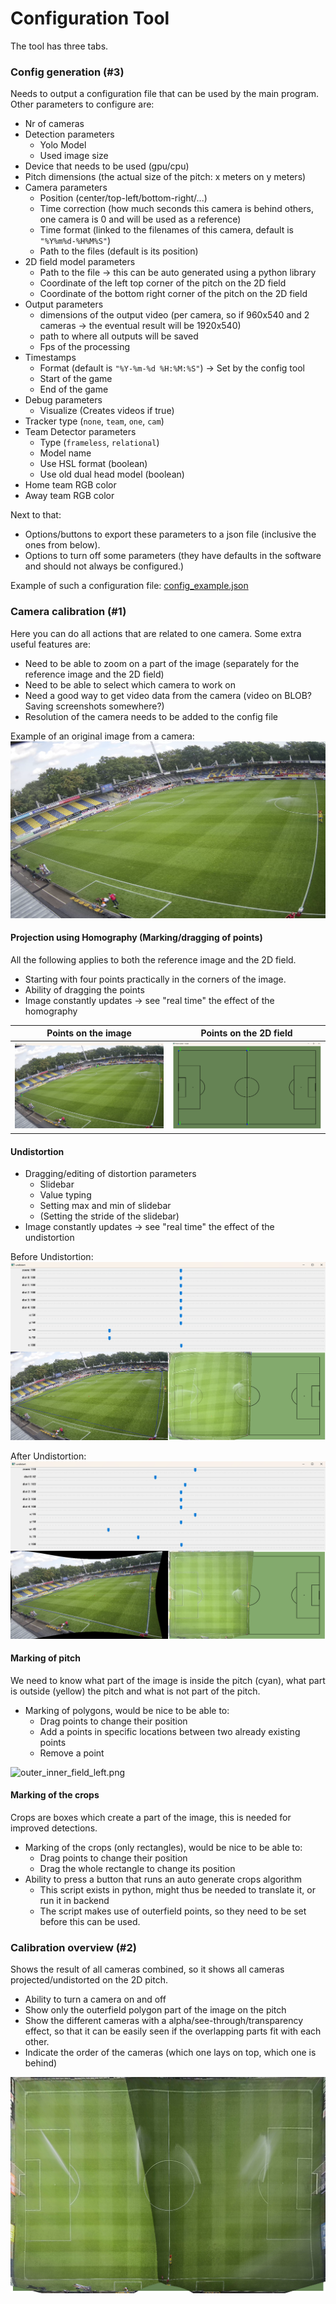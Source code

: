 # Configuration Tool

The tool has three tabs.


### Config generation (#3)

Needs to output a configuration file that can be used by the main program. Other parameters to configure are:
- Nr of cameras
- Detection parameters
  - Yolo Model
  - Used image size
- Device that needs to be used (gpu/cpu)
- Pitch dimensions (the actual size of the pitch: x meters on y meters)
- Camera parameters
  - Position (center/top-left/bottom-right/...)
  - Time correction (how much seconds this camera is behind others, one camera is 0 and will be used as a reference)
  - Time format (linked to the filenames of this camera, default is `"%Y%m%d-%H%M%S"`)
  - Path to the files (default is its position)
- 2D field model parameters
  - Path to the file -> this can be auto generated using a python library
  - Coordinate of the left top corner of the pitch on the 2D field
  - Coordinate of the bottom right corner of the pitch on the 2D field
- Output parameters
  - dimensions of the output video (per camera, so if 960x540 and 2 cameras -> the eventual result will be 1920x540)
  - path to where all outputs will be saved
  - Fps of the processing
- Timestamps
  - Format (default is `"%Y-%m-%d %H:%M:%S"`) -> Set by the config tool
  - Start of the game
  - End of the game
- Debug parameters
  - Visualize (Creates videos if true)
- Tracker type (`none`, `team`, `one`, `cam`)
- Team Detector parameters
  - Type (`frameless`, `relational`)
  - Model name
  - Use HSL format (boolean)
  - Use old dual head model (boolean)
- Home team RGB color
- Away team RGB color

Next to that:
- Options/buttons to export these parameters to a json file (inclusive the ones from below).
- Options to turn off some parameters (they have defaults in the software and should not always be configured.)

Example of such a configuration file:
[config_example.json](images/config_example.json)

### Camera calibration (#1)

Here you can do all actions that are related to one camera. Some extra useful features are:
- Need to be able to zoom on a part of the image (separately for the reference image and the 2D field)
- Need to be able to select which camera to work on
- Need a good way to get video data from the camera (video on BLOB? Saving screenshots somewhere?)
- Resolution of the camera needs to be added to the config file

Example of an original image from a camera:
![original image.png](images/original%20image.png)

#### Projection using Homography (Marking/dragging of points)

All the following applies to both the reference image and the 2D field.
- Starting with four points practically in the corners of the image.
- Ability of dragging the points
- Image constantly updates -> see "real time" the effect of the homography

Points on the image          |  Points on the 2D field
:-------------------------:|:-------------------------:
![Image Point Marker - keypoints original image.png](images/Image%20Point%20Marker%20-%20keypoints%20original%20image.png) | ![Image Point Marker - keypoints 2D field.png](images/Image%20Point%20Marker%20-%20keypoints%202D%20field.png)

#### Undistortion

- Dragging/editing of distortion parameters
  - Slidebar
  - Value typing
  - Setting max and min of slidebar
  - (Setting the stride of the slidebar)
- Image constantly updates -> see "real time" the effect of the undistortion

Before Undistortion:
![Dist Test - original image without undistortion.png](images/Dist%20Test%20-%20original%20image%20without%20undistortion.png)

After Undistortion:
![Dist Test - original image with undistortion.png](images/Dist%20Test%20-%20original%20image%20with%20undistortion.png)

#### Marking of pitch

We need to know what part of the image is inside the pitch (cyan), 
what part is outside (yellow) the pitch and what is not part of the pitch.
- Marking of polygons, would be nice to be able to:
  - Drag points to change their position
  - Add a points in specific locations between two already existing points
  - Remove a point

![outer_inner_field_left.png](images/outer_inner_field_left.png)

#### Marking of the crops

Crops are boxes which create a part of the image, this is needed for improved detections.
- Marking of the crops (only rectangles), would be nice to be able to:
  - Drag points to change their position
  - Drag the whole rectangle to change its position
- Ability to press a button that runs an auto generate crops algorithm
  - This script exists in python, might thus be needed to translate it, or run it in backend
  - The script makes use of outerfield points, so they need to be set before this can be used.

### Calibration overview (#2)

Shows the result of all cameras combined, so it shows all cameras projected/undistorted on the 2D pitch.
- Ability to turn a camera on and off
- Show only the outerfield polygon part of the image on the pitch
- Show the different cameras with a alpha/see-through/transparency effect,
  so that it can be easily seen if the overlapping parts fit with each other.
- Indicate the order of the cameras (which one lays on top, which one is behind)

![project_result.png](images/project_result.png)

[//]: # (## Manual Correction Tool)

[//]: # (TBD)